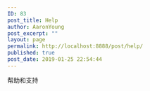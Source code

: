 ```yaml
---
ID: 83
post_title: Help
author: AaronYoung
post_excerpt: ""
layout: page
permalink: http://localhost:8888/post/help/
published: true
post_date: 2019-01-25 22:54:44
---
```

<div id="pl-83"  class="panel-layout" ><div id="pg-83-0"  class="panel-grid panel-no-style"  data-style="{&quot;background_image_attachment&quot;:false,&quot;background_display&quot;:&quot;tile&quot;,&quot;cell_alignment&quot;:&quot;flex-start&quot;}"  data-ratio="1"  data-ratio-direction="right" ><div id="pgc-83-0-0"  class="panel-grid-cell"  data-weight="1" ><div id="panel-83-0-0-0" class="so-panel widget widget_sow-editor panel-first-child panel-last-child" data-index="0" data-style="{&quot;background_image_attachment&quot;:false,&quot;background_display&quot;:&quot;tile&quot;}" ><div class="so-widget-sow-editor so-widget-sow-editor-base">
<div class="siteorigin-widget-tinymce textwidget">
	<p>帮助和支持</p>
</div>
</div></div></div></div></div>